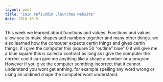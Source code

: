 ```yaml
---
layout: post
title: "zain rafiuddin ,launches website"
date: 2018-10-5
---
```

 This week we learned about functions and values. Functions and values allow you to make shapes add numbers together and many other things. we also learned how the computer expects certin things and gives certin things. if i give the computer  this (square 50 "outline" blue" 0 it will give me a blue square this is called a contract as long as i give the computer the correct cod it can give me anything like a shape a number or a program. However if you give the computer somthing incorrect that it cannot understand you wont get anthing. for example spelling any word wrong or using an undined shape the computer wont understand.
